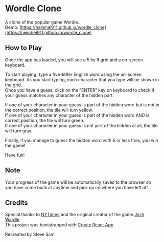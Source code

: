 # Wordle Clone

A clone of the popular game Wordle.\
Demo: [https://heiinhei911.github.io/wordle_clone](https://heiinhei911.github.io/wordle_clone)

## How to Play

Once the app has loaded, you will see a 5 by 6 grid and a on-screen keyboard.

To start playing, type a five-letter English word using the on-screen keyboard. As you start typing, each character that you type will be shown in the grid.\
Once you have a guess, click on the "ENTER" key on keyboard to check if your guess matches any character of the hidden part.

If one of your character in your guess is part of the hidden word but is not in the correct position, the tile will turn yellow.\
If one of your character in your guess is part of the hidden word AND is correct position, the tile will turn green.\
If one of your character in your guess is not part of the hidden at all, the tile will turn gray.

Finally, if you manage to guess the hidden word with 6 or less tries, you win the game!

Have fun!

## Note

Your progress of the game will be automatically saved to the browser so you have come back at anytime and pick up on where you have left off.

## Credits

Special thanks to [NYTimes](https://www.nytimes.com/games/wordle/index.html) and the original creator of the game [Josh Wardle](https://en.wikipedia.org/wiki/Josh_Wardle).\
This project was bootstrapped with [Create React App](https://github.com/facebook/create-react-app).

Recreated by Steve Sam

